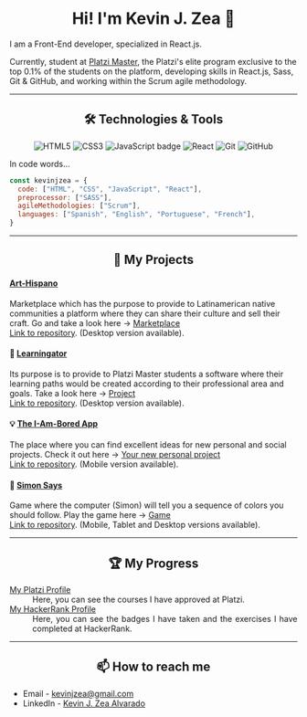 <h1 align="center"> Hi! I'm Kevin J. Zea  👋</h1>

I am a Front-End developer, specialized in React.js.

Currently, student at [Platzi Master](https://platzi.com/blog/que-es-platzi-master), the Platzi's elite program exclusive to the top 0.1% of the students on the platform, developing skills in React.js, Sass, Git & GitHub, and working within the Scrum agile methodology. 

<hr>

<h2 align="center">🛠 Technologies & Tools</h2>

<p align="center">
    <img src="https://img.shields.io/badge/html5%20-%23ff470f.svg?&style=for-the-badge&logo=html5&logoColor=white" alt="HTML5" />
    <img src="https://img.shields.io/badge/css3%20-%232ea7d9.svg?&style=for-the-badge&logo=css3&logoColor=white" alt="CSS3" />
    <img src="https://img.shields.io/badge/javascript%20-%23eed915.svg?&style=for-the-badge&logo=javascript&logoColor=white" alt="JavaScript badge" />
    <img src="https://img.shields.io/badge/react%20-%2361dafb.svg?&style=for-the-badge&logo=react&logoColor=white" alt="React" />
    <img src="https://img.shields.io/badge/git-9E1C00?style=for-the-badge&logo=git&logoColor=white" alt="Git" />
    <img src="https://img.shields.io/badge/github%20-%230d1117.svg?&style=for-the-badge&logo=github&logoColor=white" alt="GitHub" />
</p>

In code words...

```javascript
const kevinjzea = {
  code: ["HTML", "CSS", "JavaScript", "React"],
  preprocessor: ["SASS"],
  agileMethodologies: ["Scrum"],
  languages: ["Spanish", "English", "Portuguese", "French"],
}
```

<hr>

<h2 align="center">💼 My Projects</h2>

<h4><a href="https://art-hispano.web.app/">Art-Hispano</a> </h4>
<p>Marketplace which has the purpose to provide to Latinamerican native communities a platform where they can share their culture and sell their craft. Go and take a look here -> <a href="https://art-hispano.web.app/">Marketplace</a><br /><a href="https://github.com/KevinJZea/C6-art-hispano">Link to repository</a>. (Desktop version available).</p>

<h4>🐊 <a href="https://learningator.web.app/">Learningator</a></h4>
<p>Its purpose is to provide to Platzi Master students a software where their learning paths would be created according to their professional area and goals. Take a look here -> <a href="https://learningator.web.app/">Project</a><br /><a href="https://github.com/KevinJZea/learning-200-frontend">Link to repository</a>. (Desktop version available).</p>

<h4>💡 <a href="https://i-am-bored-app.web.app/">The I-Am-Bored App</a></h4>
<p>The place where you can find excellent ideas for new personal and social projects. Check it out here -> <a href="https://i-am-bored-app.web.app/">Your new personal project</a><br /><a href="https://github.com/KevinJZea/i-am-bored-app">Link to repository</a>. (Mobile version available).</p>

<h4>👑 <a href="http://kevinjzea.com/simon-says/index.html">Simon Says</a></h4>
<p>Game where the computer (Simon) will tell you a sequence of colors you should follow. Play the game here -> <a href="http://kevinjzea.com/simon-says/index.html">Game</a><br /><a href="https://github.com/KevinJZea/simon-says">Link to repository</a>. (Mobile, Tablet and Desktop versions available).</p>


<hr>

<h2 align="center">🏆 My Progress</h2>

<dl align="justify">
  
  <dt><a href="https://platzi.com/p/kevinjzea">My Platzi Profile</a></dt>
    <dd>Here, you can see the courses I have approved at Platzi.</dd>

  <dt><a href="https://hackerrank.com/kevinjzea">My HackerRank Profile</a></dt>
    <dd>Here, you can see the badges I have taken and the exercises I have completed at HackerRank.</dd>
 
 </dl>

<!--  -->

<hr>

<h2 align="center">📫 How to reach me</h2>

-  Email - kevinjzea@gmail.com
-  LinkedIn - [Kevin J. Zea Alvarado](https://linkedin.com/in/kevinjzea/)


<!--
**KevinJZea/KevinJZea** is a ✨ _special_ ✨ repository because its `README.md` (this file) appears on your GitHub profile.

Here are some ideas to get you started:

- 🔭 I’m currently working on ...
- 🌱 I’m currently learning ...
- 👯 I’m looking to collaborate on ...
- 🤔 I’m looking for help with ...
- 💬 Ask me about ...
- 🔭 I’m currently working on ...
- 📫 How to reach me: ...
- 😄 Pronouns: ...
- ⚡ Fun fact: ...


-->
